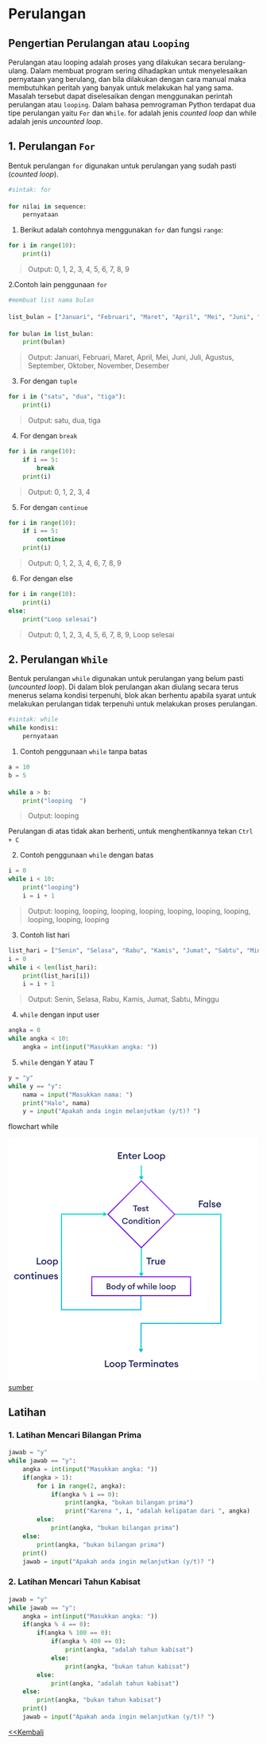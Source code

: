 <h1>Perulangan</h1>

## Pengertian Perulangan atau `Looping`

Perulangan atau looping adalah proses yang dilakukan secara berulang-ulang. Dalam membuat program sering dihadapkan untuk menyelesaikan pernyataan yang berulang, dan bila dilakukan dengan cara manual maka membutuhkan peritah yang banyak untuk melakukan hal yang sama. Masalah tersebut dapat diselesaikan dengan menggunakan perintah perulangan atau `looping`.
Dalam bahasa pemrograman Python terdapat dua tipe perulangan yaitu `For` dan `While`. for adalah jenis *counted loop* dan while adalah jenis *uncounted loop*.

## 1. Perulangan `For`
Bentuk perulangan `for` digunakan untuk perulangan yang sudah pasti (*counted loop*).

```python
#sintak: for

for nilai in sequence:
    pernyataan
```

1. Berikut adalah contohnya menggunakan `for` dan fungsi `range`:

```python
for i in range(10):
    print(i)
```
> Output: 0, 1, 2, 3, 4, 5, 6, 7, 8, 9

2.Contoh lain penggunaan `for`

```python
#membuat list nama bulan

list_bulan = ["Januari", "Februari", "Maret", "April", "Mei", "Juni", "Juli", "Agustus", "September", "Oktober", "November", "Desember"]

for bulan in list_bulan:
    print(bulan)
```
> Output: Januari, Februari, Maret, April, Mei, Juni, Juli, Agustus, September, Oktober, November, Desember

3. For dengan `tuple`

```python
for i in ("satu", "dua", "tiga"):
    print(i)
```
> Output: satu, dua, tiga  

4. For dengan `break`

```python
for i in range(10):
    if i == 5:
        break
    print(i)
```
> Output: 0, 1, 2, 3, 4

5. For dengan `continue`

```python
for i in range(10):
    if i == 5:
        continue
    print(i)
```
> Output: 0, 1, 2, 3, 4, 6, 7, 8, 9

6. For dengan else

```python
for i in range(10):
    print(i)
else:
    print("Loop selesai")
```
> Output: 0, 1, 2, 3, 4, 5, 6, 7, 8, 9, Loop selesai

## 2. Perulangan `While`
Bentuk perulangan `while` digunakan untuk perulangan yang belum pasti (*uncounted loop*). Di dalam blok perulangan akan diulang secara terus menerus selama kondisi terpenuhi, blok akan berhentu apabila syarat untuk melakukan perulangan tidak terpenuhi untuk melakukan proses perulangan. 

```python
#sintak: while
while kondisi:
    pernyataan
```

1. Contoh penggunaan `while` tanpa batas

```python
a = 10
b = 5

while a > b:
    print("looping  ")
```
> Output: looping

Perulangan di atas tidak akan berhenti, untuk menghentikannya tekan `Ctrl + C`

2. Contoh penggunaan `while` dengan batas

```python
i = 0
while i < 10:
    print("looping")
    i = i + 1
```
> Output: looping, looping, looping, looping, looping, looping, looping, looping, looping, looping

3. Contoh list hari

```python
list_hari = ["Senin", "Selasa", "Rabu", "Kamis", "Jumat", "Sabtu", "Minggu"]
i = 0
while i < len(list_hari):
    print(list_hari[i])
    i = i + 1
```
> Output: Senin, Selasa, Rabu, Kamis, Jumat, Sabtu, Minggu

4. `while` dengan input user

```python
angka = 0
while angka < 10:
    angka = int(input("Masukkan angka: "))
```
5. `while` dengan Y atau T

```python
y = "y"
while y == "y":
    nama = input("Masukkan nama: ")
    print("Halo", nama)
    y = input("Apakah anda ingin melanjutkan (y/t)? ")
```

flowchart while

![alt text](image.png)
[sumber](https://www.programiz.com/python-programming/while-loop)


## Latihan
### 1. Latihan Mencari Bilangan Prima
```python
jawab = "y"
while jawab == "y":
    angka = int(input("Masukkan angka: "))
    if(angka > 1):
        for i in range(2, angka):
            if(angka % i == 0):
                print(angka, "bukan bilangan prima")
                print("Karena ", i, "adalah kelipatan dari ", angka)
        else:
            print(angka, "bukan bilangan prima")
    else:
        print(angka, "bukan bilangan prima")
    print()
    jawab = input("Apakah anda ingin melanjutkan (y/t)? ")
```

### 2. Latihan Mencari Tahun Kabisat
```python
jawab = "y"
while jawab == "y":
    angka = int(input("Masukkan angka: "))
    if(angka % 4 == 0):
        if(angka % 100 == 0):
            if(angka % 400 == 0):
                print(angka, "adalah tahun kabisat")
            else:
                print(angka, "bukan tahun kabisat")
        else:
            print(angka, "adalah tahun kabisat")
    else:
        print(angka, "bukan tahun kabisat")
    print()
    jawab = input("Apakah anda ingin melanjutkan (y/t)? ")
```

[<<Kembali](README.md)